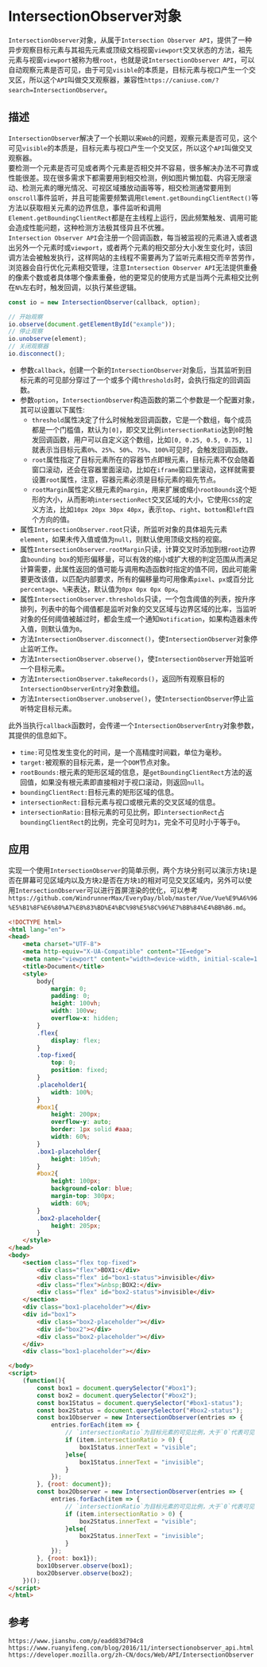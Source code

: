 # IntersectionObserver对象
`IntersectionObserver`对象，从属于`Intersection Observer API`，提供了一种异步观察目标元素与其祖先元素或顶级文档视窗`viewport`交叉状态的方法，祖先元素与视窗`viewport`被称为根`root`，也就是说`IntersectionObserver API`，可以自动观察元素是否可见，由于可见`visible`的本质是，目标元素与视口产生一个交叉区，所以这个`API`叫做交叉观察器，兼容性`https://caniuse.com/?search=IntersectionObserver`。  

## 描述
`IntersectionObserver`解决了一个长期以来`Web`的问题，观察元素是否可见，这个可见`visible`的本质是，目标元素与视口产生一个交叉区，所以这个`API`叫做交叉观察器。  
要检测一个元素是否可见或者两个元素是否相交并不容易，很多解决办法不可靠或性能很差。现在很多需求下都需要用到相交检测，例如图片懒加载、内容无限滚动、检测元素的曝光情况、可视区域播放动画等等，相交检测通常要用到`onscroll`事件监听，并且可能需要频繁调用`Element.getBoundingClientRect()`等方法以获取相关元素的边界信息，事件监听和调用`Element.getBoundingClientRect`都是在主线程上运行，因此频繁触发、调用可能会造成性能问题，这种检测方法极其怪异且不优雅。  
`Intersection Observer API`会注册一个回调函数，每当被监视的元素进入或者退出另外一个元素时或`viewport`，或者两个元素的相交部分大小发生变化时，该回调方法会被触发执行，这样网站的主线程不需要再为了监听元素相交而辛苦劳作，浏览器会自行优化元素相交管理，注意`Intersection Observer API`无法提供重叠的像素个数或者具体哪个像素重叠，他的更常见的使用方式是当两个元素相交比例在`N%`左右时，触发回调，以执行某些逻辑。  


```javascript
const io = new IntersectionObserver(callback, option);

// 开始观察
io.observe(document.getElementById("example"));
// 停止观察
io.unobserve(element);
// 关闭观察器
io.disconnect();
```


* 参数`callback`，创建一个新的`IntersectionObserver`对象后，当其监听到目标元素的可见部分穿过了一个或多个阈`thresholds`时，会执行指定的回调函数。
* 参数`option`，`IntersectionObserver`构造函数的第二个参数是一个配置对象，其可以设置以下属性:
    * `threshold`属性决定了什么时候触发回调函数，它是一个数组，每个成员都是一个门槛值，默认为`[0]`，即交叉比例`intersectionRatio`达到`0`时触发回调函数，用户可以自定义这个数组，比如`[0, 0.25, 0.5, 0.75, 1]`就表示当目标元素`0%`、`25%`、`50%`、`75%`、`100%`可见时，会触发回调函数。
    * `root`属性指定了目标元素所在的容器节点即根元素，目标元素不仅会随着窗口滚动，还会在容器里面滚动，比如在`iframe`窗口里滚动，这样就需要设置`root`属性，注意，容器元素必须是目标元素的祖先节点。
    * `rootMargin`属性定义根元素的`margin`，用来扩展或缩小`rootBounds`这个矩形的大小，从而影响`intersectionRect`交叉区域的大小，它使用`CSS`的定义方法，比如`10px 20px 30px 40px`，表示`top`、`right`、`bottom`和`left`四个方向的值。
* 属性`IntersectionObserver.root`只读，所监听对象的具体祖先元素`element`，如果未传入值或值为`null`，则默认使用顶级文档的视窗。
* 属性`IntersectionObserver.rootMargin`只读，计算交叉时添加到根`root`边界盒`bounding box`的矩形偏移量，可以有效的缩小或扩大根的判定范围从而满足计算需要，此属性返回的值可能与调用构造函数时指定的值不同，因此可能需要更改该值，以匹配内部要求，所有的偏移量均可用像素`pixel`、`px`或百分比`percentage`、`%`来表达，默认值为`0px 0px 0px 0px`。
* 属性`IntersectionObserver.thresholds`只读，一个包含阈值的列表，按升序排列，列表中的每个阈值都是监听对象的交叉区域与边界区域的比率，当监听对象的任何阈值被越过时，都会生成一个通知`Notification`，如果构造器未传入值，则默认值为`0`。
* 方法`IntersectionObserver.disconnect()`，使`IntersectionObserver`对象停止监听工作。
* 方法`IntersectionObserver.observe()`，使`IntersectionObserver`开始监听一个目标元素。
* 方法`IntersectionObserver.takeRecords()`，返回所有观察目标的`IntersectionObserverEntry`对象数组。
* 方法`IntersectionObserver.unobserve()`，使`IntersectionObserver`停止监听特定目标元素。
 
此外当执行`callback`函数时，会传递一个`IntersectionObserverEntry`对象参数，其提供的信息如下。

* `time:`可见性发生变化的时间，是一个高精度时间戳，单位为毫秒。
* `target:`被观察的目标元素，是一个`DOM`节点对象。
* `rootBounds:`根元素的矩形区域的信息，是`getBoundingClientRect`方法的返回值，如果没有根元素即直接相对于视口滚动，则返回`null`。
* `boundingClientRect:`目标元素的矩形区域的信息。
* `intersectionRect:`目标元素与视口或根元素的交叉区域的信息。
* `intersectionRatio:`目标元素的可见比例，即`intersectionRect`占`boundingClientRect`的比例，完全可见时为`1`，完全不可见时小于等于`0`。

## 应用
实现一个使用`IntersectionObserver`的简单示例，两个方块分别可以演示方块`1`是否在屏幕可见区域内以及方块`2`是否在方块`1`的相对可见交叉区域内，另外可以使用`IntersectionObserver`可以进行首屏渲染的优化，可以参考`https://github.com/WindrunnerMax/EveryDay/blob/master/Vue/Vue%E9%A6%96%E5%B1%8F%E6%80%A7%E8%83%BD%E4%BC%98%E5%8C%96%E7%BB%84%E4%BB%B6.md`。

```html
<!DOCTYPE html>
<html lang="en">
<head>
    <meta charset="UTF-8">
    <meta http-equiv="X-UA-Compatible" content="IE=edge">
    <meta name="viewport" content="width=device-width, initial-scale=1.0">
    <title>Document</title>
    <style> 
        body{
            margin: 0;
            padding: 0;
            height: 100vh;
            width: 100vw;
            overflow-x: hidden;
        }
        .flex{
            display: flex;
        }
        .top-fixed{
            top: 0;
            position: fixed;
        }
        .placeholder1{
            width: 100%;
        }
        #box1{
            height: 200px; 
            overflow-y: auto; 
            border: 1px solid #aaa; 
            width: 60%;
        }
        .box1-placeholder{
            height: 105vh;
        }
        #box2{
            height: 100px; 
            background-color: blue; 
            margin-top: 300px; 
            width: 60%;
        }
        .box2-placeholder{
            height: 205px;
        }
    </style>
</head>
<body>
    <section class="flex top-fixed">
        <div class="flex">BOX1:</div>
        <div class="flex" id="box1-status">invisible</div>
        <div class="flex">&nbsp;BOX2:</div>
        <div class="flex" id="box2-status">invisible</div>
    </section>
    <div class="box1-placeholder"></div>
    <div id="box1">
        <div class="box2-placeholder"></div>
        <div id="box2"></div>   
        <div class="box2-placeholder"></div>
    </div>
    <div class="box1-placeholder"></div>

</body>
<script>
    (function(){
        const box1 = document.querySelector("#box1");
        const box2 = document.querySelector("#box2");
        const box1Status = document.querySelector("#box1-status");
        const box2Status = document.querySelector("#box2-status");
        const box1Observer = new IntersectionObserver(entries => {
            entries.forEach(item => {
                // `intersectionRatio`为目标元素的可见比例，大于`0`代表可见
                if (item.intersectionRatio > 0) {
                    box1Status.innerText = "visible";
                }else{
                    box1Status.innerText = "invisible";
                }
            });
        }, {root: document});
        const box2Observer = new IntersectionObserver(entries => {
            entries.forEach(item => {
                // `intersectionRatio`为目标元素的可见比例，大于`0`代表可见
                if (item.intersectionRatio > 0) {
                    box2Status.innerText = "visible";
                }else{
                    box2Status.innerText = "invisible";
                }
            });
        }, {root: box1});
        box1Observer.observe(box1);
        box2Observer.observe(box2);
    })();
</script>
</html>
```



## 参考

```
https://www.jianshu.com/p/eadd83d794c8
https://www.ruanyifeng.com/blog/2016/11/intersectionobserver_api.html
https://developer.mozilla.org/zh-CN/docs/Web/API/IntersectionObserver
```

